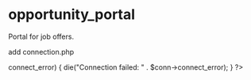 # opportunity_portal
Portal for job offers.

add connection.php
<?php

$servername = "server_name";
$username = "username";
$password = "";
$dbname = "your database name";

// Create connection
$conn = new mysqli($servername, $username, $password, $dbname);
// Check connection
if ($conn->connect_error) {
	die("Connection failed: " . $conn->connect_error);
}
?>